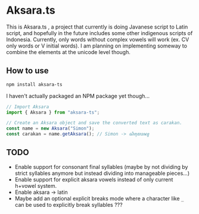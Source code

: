 # Aksara.ts

This is Aksara.ts , a project that currently is doing Javanese script to Latin script, and hopefully in the future includes some other indigenous scripts of Indonesia. Currently, only words without complex vowels will work (ex. CV only words or V initial words). I am planning on implementing someway to combine the elements at the unicode level though.

## How to use
```bash
npm install aksara-ts
```

I haven't actually packaged an NPM package yet though...
```typescript
// Import Aksara
import { Aksara } from "aksara-ts";

// Create an Aksara object and save the converted text as carakan.
const name = new Aksara("Simon");
const carakan = name.getAksara(); // Simon -> ꦱꦶꦩꦺꦴꦤ꧀
```

## TODO

 - Enable support for consonant final syllables (maybe by not dividing by strict syllables anymore but instead dividing into manageable pieces...)
 - Enable support for explicit aksara vowels instead of only current h+vowel system.
 - Enable aksara -> latin
 - Maybe add an optional explicit breaks mode where a character like `_` can be used to explicitly break syllables ???
